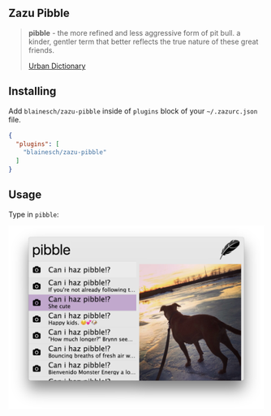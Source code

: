 ## Zazu Pibble

> **pibble** - the more refined and less aggressive form of pit bull. a kinder,
gentler term that better reflects the true nature of these great friends.
>
> [Urban Dictionary](http://www.urbandictionary.com/define.php?term=pibble)

## Installing

Add `blainesch/zazu-pibble` inside of `plugins` block of your  `~/.zazurc.json` file.

~~~ json
{
  "plugins": [
    "blainesch/zazu-pibble"
  ]
}
~~~

## Usage

Type in `pibble`:

![screenshot](./screenshot.png)
